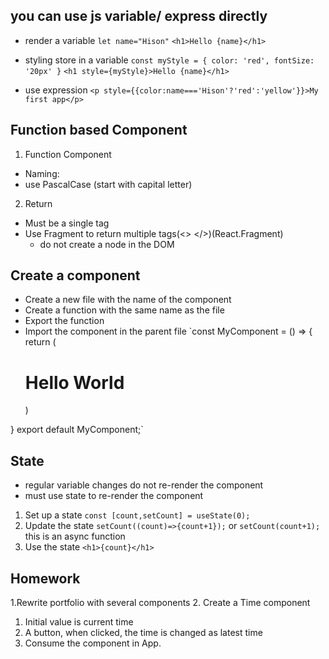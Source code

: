 ## you can use js variable/ express directly
- render a variable
  `let name="Hison"`
  `<h1>Hello {name}</h1>`

- styling store in a variable
  `const myStyle = {
    color: 'red',
    fontSize: '20px'
  }`
  `<h1 style={myStyle}>Hello {name}</h1>`

- use expression
  `<p style={{color:name==='Hison'?'red':'yellow'}}>My first app</p>`

## Function based Component
1. Function Component
- Naming:
- use PascalCase (start with capital letter)

2. Return
- Must be a single tag
- Use Fragment to return multiple tags(<> </>)(React.Fragment)
  - do not create a node in the DOM
  
## Create a component
- Create a new file with the name of the component
- Create a function with the same name as the file
- Export the function
- Import the component in the parent file
`const MyComponent = () => {
  return (
    <div>
      <h1>Hello World</h1>
    </div>
  )
}
export default MyComponent;`

## State
- regular variable changes do not re-render the component
- must use state to re-render the component
1. Set up a state
`const [count,setCount] = useState(0);`
2. Update the state
`setCount((count)=>{count+1});` or
`setCount(count+1);`
 this is an async function
3. Use the state
`<h1>{count}</h1>`

## Homework
1.Rewrite portfolio with several components
2. Create a Time component
  1. Initial value is current time
  2. A button, when clicked, the time is changed as latest time
  3. Consume the component in App.